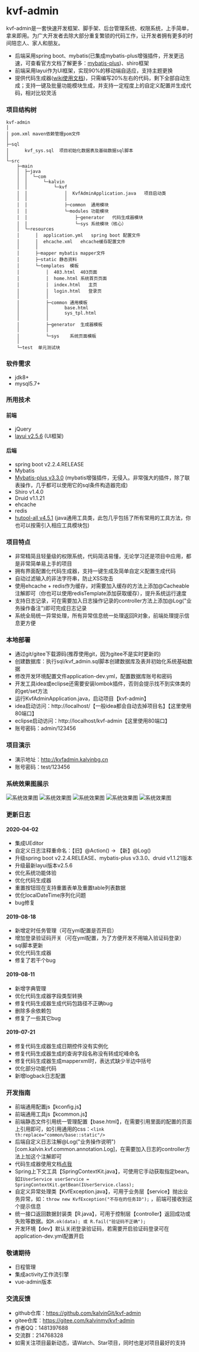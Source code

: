 # kvf-admin
kvf-admin是一套快速开发框架、脚手架、后台管理系统、权限系统，上手简单，拿来即用。为广大开发者去除大部分重复繁锁的代码工作，让开发者拥有更多的时间陪恋人、家人和朋友。
* 后端采用spring boot、mybatis(已集成mybatis-plus增强插件，开发更迅速，可查看官方文档了解更多：[mybatis-plus](https://baomidou.gitee.io/mybatis-plus-doc/#/quick-start))、shiro框架
* 前端采用layui作为UI框架，实现90%的移动端自适应，支持主题更换
* 提供代码生成器([wiki使用文档](https://github.com/kalvinGit/kvf-admin/wiki/kvf%E4%BB%A3%E7%A0%81%E7%94%9F%E6%88%90%E5%99%A8%E4%BD%BF%E7%94%A8%E6%96%87%E6%A1%A3))，只需编写20%左右的代码，剩下全部自动生成；支持一键及批量功能模块生成，并支持一定程度上的自定义配置并生成代码，相对比较灵活

### 项目结构树
````
kvf-admin
│
│ pom.xml maven依赖管理pom文件
│  
├─sql
│      kvf_sys.sql  项目初始化数据表及基础数据sql脚本
│      
└─src
    ├─main
    │  ├─java
    │  │  └─com
    │  │      └─kalvin
    │  │          └─kvf
    │  │              │  KvfAdminApplication.java   项目启动类
    │  │              │  
    │  │              ├─common  通用模块
    │  │              └─modules 功能模块
    │  │                  ├─generator   代码生成器模块
    │  │                  └─sys 系统模块（核心）
    │  └─resources
    │      │  application.yml   spring boot 配置文件
    │      │  ehcache.xml   ehcache缓存配置文件
    │      │  
    │      ├─mapper mybatis mapper文件
    │      ├─static 静态资料
    │      └─templates  模板
    │          │  403.html  403页面
    │          │  home.html 系统首页页面
    │          │  index.html   主页
    │          │  login.html   登录页
    │          │  
    │          ├─common 通用模板
    │          │      base.html
    │          │      sys_tpl.html
    │          │      
    │          ├─generator  生成器模板
    │          │          
    │          └─sys    系统页面模板
    │                  
    └─test  单元测试块

````

### 软件需求
* jdk8+
* mysql5.7+

### 所用技术
#### 前端
* jQuery 
* [layui v2.5.6](https://www.layui.com/doc/) (UI框架)

#### 后端
* spring boot v2.2.4.RELEASE
* Mybatis
* [Mybatis-plus v3.3.0](https://mp.baomidou.com/guide/wrapper.html#abstractwrapper) (mybatis增强插件，无侵入。非常强大的插件，除了联表操作，几乎都可以使用它的sql条件构造器完成)
* Shiro v1.4.0
* Druid v1.1.21
* ehcache
* redis
* [hutool-all v4.5.1](https://hutool.cn/docs/#/) (java通用工具类，此包几乎包括了所有常用的工具方法，你也可以按需引入相应工具模块包)

### 项目特点
* 非常精简且轻量级的权限系统，代码简洁易懂，无论学习还是项目中应用，都是非常简单易上手的项目
* 拥有界面配置化代码生成器，支持一键生成及简单自定义配置生成代码
* 自动过滤输入的非法字符串，防止XSS攻击
* 使用ehcache + redis作为缓存，对需要加入缓存的方法上添加@Cacheable注解即可（你也可以使用redisTemplate添加获取缓存），提升系统运行速度
* 支持日志记录，可在需要加入日志操作记录的controller方法上添加@Log("业务操作备注")即可完成日志记录
* 系统全局统一异常处理，所有异常信息统一处理返回R对象，前端处理提示信息更方便

### 本地部署
* 通过git/gitee下载源码(推荐使用git，因为gitee不是实时更新的)
* 创建数据库：执行sql/kvf_admin.sql脚本创建数据库及表并初始化系统基础数据
* 修改开发环境配置文件application-dev.yml，配置数据库账号和密码
* 开发工具idea或eclipse还需要安装lombok插件，否则会提示找不到实体类的的get/set方法
* 运行KvfAdminApplication.java，启动项目【kvf-admin】
* idea启动访问：http://localhost/【一般idea都会自动去掉项目名】【这里使用80端口】
* eclipse启动访问：http://localhost/kvf-admin【这里使用80端口】
* 账号密码：admin/123456

### 项目演示
* 演示地址：http://kvfadmin.kalvinbg.cn
* 账号密码：test/123456

### 系统效果图展示

![系统效果图](http://cloud.kalvinbg.cn/image/kvf-admin.png)
![系统效果图](http://cloud.kalvinbg.cn/image/kvf-admin1.png)
![系统效果图](http://cloud.kalvinbg.cn/image/kvf-admin2.png)
![系统效果图](http://cloud.kalvinbg.cn/image/kvf-admin3.png)
![系统效果图](http://cloud.kalvinbg.cn/image/kvf-admin4.png)

### 更新日志
#### 2020-04-02
* 集成UEditor
* 自定义日志注释重命名：【旧】@Action() -> 【新】@Log()
* 升级spring boot v2.2.4.RELEASE、mybatis-plus v3.3.0、druid v1.1.21版本
* 升级最新layui版本v2.5.6
* 优化系统功能体验
* 优化代码生成器
* 重置按钮现在支持重置表单及重置table列表数据
* 优化localDateTime序列化问题
* bug修复
#### 2019-08-18
* 新增定时任务管理（可在yml配置是否开启）
* 增加登录验证码开关（可在yml配置，为了方便开发不用输入验证码登录）
* sql脚本更新
* 优化代码生成器
* 修复了若干个bug
#### 2019-08-11
* 新增字典管理
* 优化代码生成器字段类型转换
* 修复代码生成器生成代码包路径不正确bug
* 删除多余依赖包
* 修复了一些其它bug

#### 2019-07-21
* 修复代码生成器生成日期控件没有实例化
* 修复代码生成器生成的查询字段名称没有转成坨峰命名
* 修复代码生成器生成mapperxml时，表达式缺少半边中括号
* 优化部分功能代码
* 新增logback日志配置

### 开发指南
* 前端通用配置js【kconfig.js】
* 前端通用工具js【kcommon.js】
* 前端静态文件引用统一管理配置【base.html】，在需要引用里面的配置的页面上引用即可，如引用通用的css：`<link th:replace="common/base::static"/>`
* 后端自定义日志注解@Log("业务操作说明")[com.kalvin.kvf.common.annotation.Log]，在需要加入日志的controller方法上加这个注解即可
* 代码生成器使用文档[点我](https://github.com/kalvinGit/kvf-admin/wiki/kvf%E4%BB%A3%E7%A0%81%E7%94%9F%E6%88%90%E5%99%A8%E4%BD%BF%E7%94%A8%E6%96%87%E6%A1%A3)
* Spring上下文工具【SpringContextKit.java】，可使用它手动获取指定bean。如`IUserService userService = SpringContextKit.getBean(IUserService.class);`
* 自定义异常处理类【KvfException.java】，可用于业务层【service】抛出业务异常，如：`throw new KvfException("不存在的任务ID");` ，前端可接收到这个提示信息
* 统一接口返回数据封装类【R.java】，可用于控制层【controller】返回成功或失败等数据。如`R.ok(data); 或 R.fail("验证码不正确");`
* 开发环境【dev】默认关闭登录验证码，若需要开启验证码登录可在application-dev.yml配置开启

### 敬请期待
* 日程管理
* 集成activity工作流引擎
* vue-admin版本

### 交流反馈
* github仓库：https://github.com/kalvinGit/kvf-admin
* gitee仓库：https://gitee.com/kalvinmy/kvf-admin
* 作者QQ：1481397688
* 交流群：214768328
* 如需关注项目最新动态，请Watch、Star项目，同时也是对项目最好的支持

